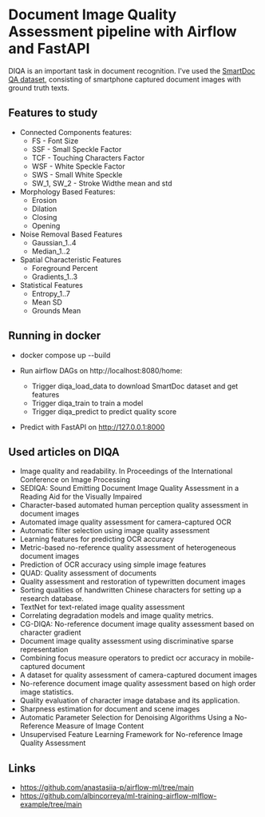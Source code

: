 # Document Image Quality Assessment pipeline with Airflow and FastAPI

DIQA is an important task in document recognition. 
I've used the [SmartDoc QA dataset](https://zenodo.org/records/5293201), consisting of smartphone captured document images with ground truth texts. 

## Features to study
* Connected Components features:
  * FS - Font Size
  * SSF - Small Speckle Factor
  * TCF - Touching Characters Factor
  * WSF - White Speckle Factor
  * SWS - Small White Speckle
  * SW_1, SW_2 - Stroke Widthe mean and std
* Morphology Based Features:
  * Erosion
  * Dilation
  * Closing
  * Opening
* Noise Removal Based Features
  * Gaussian_1..4
  * Median_1..2
* Spatial Characteristic Features
  * Foreground Percent
  * Gradients_1..3
* Statistical Features
  * Entropy_1..7
  * Mean SD
  * Grounds Mean
 
## Running in docker
* docker compose up --build

* Run airflow DAGs on http://localhost:8080/home:
  - Trigger diqa_load_data to download SmartDoc dataset and get features
  - Trigger diqa_train to train a model
  - Trigger diqa_predict to predict quality score
* Predict with FastAPI on http://127.0.0.1:8000 

 
## Used articles on DIQA 
* Image quality and readability. In Proceedings of the International Conference on Image Processing
* SEDIQA: Sound Emitting Document Image Quality Assessment in a Reading Aid for the Visually Impaired
* Character-based automated human perception quality assessment in document images
* Automated image quality assessment for camera-captured OCR
* Automatic filter selection using image quality assessment
* Learning features for predicting OCR accuracy
* Metric-based no-reference quality assessment of heterogeneous document images
* Prediction of OCR accuracy using simple image features
* QUAD: Quality assessment of documents
* Quality assessment and restoration of typewritten document images
* Sorting qualities of handwritten Chinese characters for setting up a research database.
* TextNet for text-related image quality assessment
* Correlating degradation models and image quality metrics.
* CG-DIQA: No-reference document image quality assessment based on character gradient
* Document image quality assessment using discriminative sparse representation
* Combining focus measure operators to predict ocr accuracy in mobile-captured document
* A dataset for quality assessment of camera-captured document images
* No-reference document image quality assessment based on high order image statistics.
* Quality evaluation of character image database and its application.
* Sharpness estimation for document and scene images
* Automatic Parameter Selection for Denoising Algorithms Using a No-Reference Measure of Image Content
* Unsupervised Feature Learning Framework for No-reference Image Quality Assessment

## Links
* https://github.com/anastasiia-p/airflow-ml/tree/main
* https://github.com/albincorreya/ml-training-airflow-mlflow-example/tree/main

